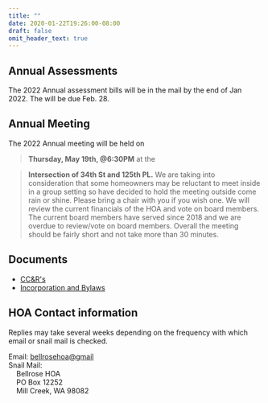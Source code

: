 ```yaml
---
title: ""
date: 2020-01-22T19:26:00-08:00
draft: false
omit_header_text: true
---
```

## Annual Assessments
The 2022 Annual assessment bills will be in the mail by the end of Jan 2022.  The will be due Feb. 28.

## Annual Meeting
The 2022 Annual meeting will be held on 

> **Thursday, May 19th, @6:30PM**
at the 

> **Intersection of 34th St and 125th PL.** We are taking into consideration that some homeowners may be reluctant to meet inside in a group setting so have decided to hold the meeting outside come rain or shine. Please bring a chair with you if you wish one. We will review the current financials of the HOA and vote on board members. The current board members have served since 2018 and we are overdue to review/vote on board members. Overall the meeting should be fairly short and not take more than 30 minutes.

## Documents

+ [CC&R's](/files/CCNRs.pdf)
+ [Incorporation and Bylaws](/files/Incorporation_and_Bylaws.pdf)

## HOA Contact information
Replies may take several weeks depending on the frequency with which email or snail mail is checked.

Email: [bellrosehoa@gmail](mailto:bellrosehoa@gmail.com) <br />
Snail Mail: <br />
&nbsp;&nbsp;&nbsp;&nbsp;Bellrose HOA <br />
&nbsp;&nbsp;&nbsp;&nbsp;PO Box 12252 <br />
&nbsp;&nbsp;&nbsp;&nbsp;Mill Creek, WA 98082